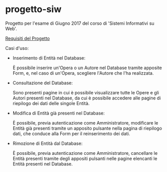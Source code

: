 # progetto-siw
Progetto per l'esame di Giugno 2017 del corso di 'Sistemi Informativi su Web'.

[Requisiti del Progetto](https://www.dropbox.com/s/8l16xmmqlkq3l01/siw%20progetto%20giugno%202017.pdf?dl=0)

Casi d'uso:

- Inserimento di Entità nel Database:
  
  È possibile inserire un'Opera o un Autore nel Database tramite apposite Form, e, nel caso di un'Opera, scegliere l'Autore che l'ha realizzata.

- Consultazione del Database:

  Sono presenti pagine in cui è possibile visualizzare tutte le Opere e gli Autori presenti nel Database, da cui è possibile accedere alle pagine di riepilogo dei dati delle singole Entità.

- Modifica di Entità già presenti nel Database:

  È possibile, previa autenticazione come Amministratore, modificare le Entità già presenti tramite un apposito pulsante nella pagina di riepilogo dati, che conduce alla Form per il reinserimento dei dati.

- Rimozione di Entità dal Database:

   È possibile, previa autenticazione come Amministratore, cancellare le Entità presenti tramite degli appositi pulsanti nelle pagine elencanti le Entità presenti nel Database.
